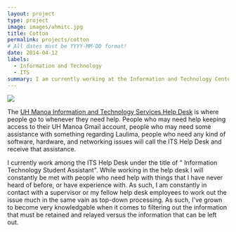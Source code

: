 ```yaml
---
layout: project
type: project
image: images/uhmitc.jpg
title: Cotton
permalink: projects/cotton
# All dates must be YYYY-MM-DD format!
date: 2014-04-12
labels:
  - Information and Technology
  - ITS
summary: I am currently working at the Information and Technology Center on the campus of UH Manoa.
---
```


<img class="ui image" src="{{ site.baseurl }}/images/uhmitc.jpg">

The [UH Manoa Information and Technology Services Help Desk](https://www.hawaii.edu/its/help-desk/) is where people go to whenever they need help. People who may need help keeping access to their UH Manoa Gmail account, people who may need some assistance with something regarding Laulima, people who need any kind of software, hardware, and networking issues will call the ITS Help Desk and receive that assistance. 

I currently work among the ITS Help Desk under the title of "	Information Technology Student Assistant". While working in the help desk I will constantly be met with people who need help with things that I have never heard of before, or have experience with. As such, I am constantly in contact with a supervisor or my fellow help desk employees to work out the issue much in the same vain as top-down processing. As such, I've grown to become very knowledgable when it comes to filtering out the information that must be retained and relayed versus the information that can be left out. 


